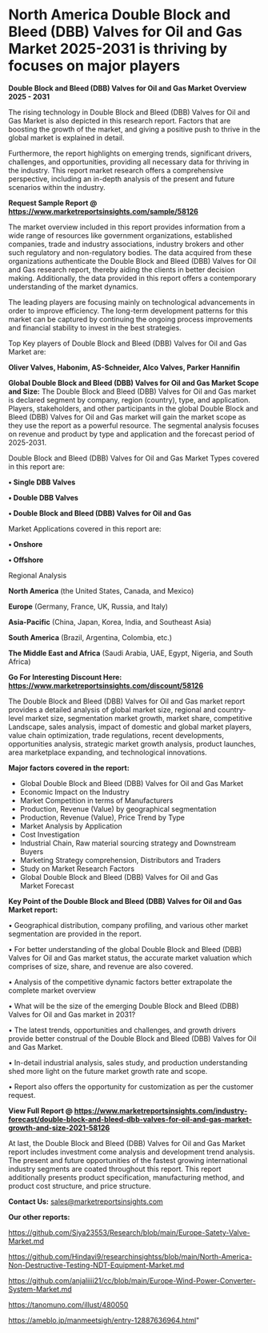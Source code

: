 # North America Double Block and Bleed (DBB) Valves for Oil and Gas Market 2025-2031 is thriving by focuses on major players

<Strong> Double Block and Bleed (DBB) Valves for Oil and Gas Market Overview 2025 - 2031</strong>

The rising technology in Double Block and Bleed (DBB) Valves for Oil and Gas Market is also depicted in this research report. Factors that are boosting the growth of the market, and giving a positive push to thrive in the global market is explained in detail.

Furthermore, the report highlights on emerging trends, significant drivers, challenges, and opportunities, providing all necessary data for thriving in the industry. This report market research offers a comprehensive perspective, including an in-depth analysis of the present and future scenarios within the industry.

<strong>Request Sample Report @ <a href=https://www.marketreportsinsights.com/sample/58126>https://www.marketreportsinsights.com/sample/58126</a></strong>

The market overview included in this report provides information from a wide range of resources like government organizations, established companies, trade and industry associations, industry brokers and other such regulatory and non-regulatory bodies. The data acquired from these organizations authenticate the Double Block and Bleed (DBB) Valves for Oil and Gas research report, thereby aiding the clients in better decision making. Additionally, the data provided in this report offers a contemporary understanding of the market dynamics.

The leading players are focusing mainly on technological advancements in order to improve efficiency. The long-term development patterns for this market can be captured by continuing the ongoing process improvements and financial stability to invest in the best strategies.

Top Key players of Double Block and Bleed (DBB) Valves for Oil and Gas Market are:

<strong>Oliver Valves, Habonim, AS-Schneider, Alco Valves, Parker Hannifin</strong>

<strong><b>Global Double Block and Bleed (DBB) Valves for Oil and Gas Market Scope and Size:</b></strong>
The Double Block and Bleed (DBB) Valves for Oil and Gas market is declared segment by company, region (country), type, and application. Players, stakeholders, and other participants in the global Double Block and Bleed (DBB) Valves for Oil and Gas market will gain the market scope as they use the report as a powerful resource. The segmental analysis focuses on revenue and product by type and application and the forecast period of 2025-2031.

Double Block and Bleed (DBB) Valves for Oil and Gas Market Types covered in this report are:

<strong>• Single DBB Valves

• Double DBB Valves

• Double Block and Bleed (DBB) Valves for Oil and Gas</strong>

Market Applications covered in this report are:

<strong>• Onshore

• Offshore</strong> 

Regional Analysis

<strong>North America</strong> (the United States, Canada, and Mexico)

<strong>Europe</strong> (Germany, France, UK, Russia, and Italy)

<strong>Asia-Pacific</strong> (China, Japan, Korea, India, and Southeast Asia)

<strong>South America</strong> (Brazil, Argentina, Colombia, etc.)

<strong>The Middle East and Africa</strong> (Saudi Arabia, UAE, Egypt, Nigeria, and South Africa)

<strong>Go For Interesting Discount Here: <a href=https://www.marketreportsinsights.com/discount/58126>https://www.marketreportsinsights.com/discount/58126</a></strong>

The Double Block and Bleed (DBB) Valves for Oil and Gas market report provides a detailed analysis of global market size, regional and country-level market size, segmentation market growth, market share, competitive Landscape, sales analysis, impact of domestic and global market players, value chain optimization, trade regulations, recent developments, opportunities analysis, strategic market growth analysis, product launches, area marketplace expanding, and technological innovations.

<strong><b>Major factors covered in the report:</b></strong>
<ul>
  <li>Global Double Block and Bleed (DBB) Valves for Oil and Gas Market </li>
  <li>Economic Impact on the Industry</li>
  <li>Market Competition in terms of Manufacturers</li>
  <li>Production, Revenue (Value) by geographical segmentation</li>
  <li>Production, Revenue (Value), Price Trend by Type</li>
  <li>Market Analysis by Application</li>
  <li>Cost Investigation</li>
  <li>Industrial Chain, Raw material sourcing strategy and Downstream Buyers</li>
  <li>Marketing Strategy comprehension, Distributors and Traders</li>
  <li>Study on Market Research Factors</li>
  <li>Global Double Block and Bleed (DBB) Valves for Oil and Gas Market Forecast</li>
</ul>

<strong><b>Key Point of the Double Block and Bleed (DBB) Valves for Oil and Gas Market report:</b></strong>

• Geographical distribution, company profiling, and various other market segmentation are provided in the report.

• For better understanding of the global Double Block and Bleed (DBB) Valves for Oil and Gas market status, the accurate market valuation which comprises of size, share, and revenue are also covered.

• Analysis of the competitive dynamic factors better extrapolate the complete market overview

• What will be the size of the emerging Double Block and Bleed (DBB) Valves for Oil and Gas market in 2031?

• The latest trends, opportunities and challenges, and growth drivers provide better construal of the Double Block and Bleed (DBB) Valves for Oil and Gas Market.

• In-detail industrial analysis, sales study, and production understanding shed more light on the future market growth rate and scope.

• Report also offers the opportunity for customization as per the customer request.

<strong><b>View Full Report @ <a href=https://www.marketreportsinsights.com/industry-forecast/double-block-and-bleed-dbb-valves-for-oil-and-gas-market-growth-and-size-2021-58126>https://www.marketreportsinsights.com/industry-forecast/double-block-and-bleed-dbb-valves-for-oil-and-gas-market-growth-and-size-2021-58126</a></b></strong>


At last, the Double Block and Bleed (DBB) Valves for Oil and Gas Market report includes investment come analysis and development trend analysis. The present and future opportunities of the fastest growing international industry segments are coated throughout this report. This report additionally presents product specification, manufacturing method, and product cost structure, and price structure.

<strong>Contact Us:</strong>
sales@marketreportsinsights.com

<strong>Our other reports:</strong>

<a href=https://github.com/Siya23553/Research/blob/main/Europe-Satety-Valve-Market.md>https://github.com/Siya23553/Research/blob/main/Europe-Satety-Valve-Market.md</a>

<a href=https://github.com/Hindavi9/researchinsightss/blob/main/North-America-Non-Destructive-Testing-NDT-Equipment-Market.md>https://github.com/Hindavi9/researchinsightss/blob/main/North-America-Non-Destructive-Testing-NDT-Equipment-Market.md</a>

<a href=https://github.com/anjaliiii21/cc/blob/main/Europe-Wind-Power-Converter-System-Market.md>https://github.com/anjaliiii21/cc/blob/main/Europe-Wind-Power-Converter-System-Market.md</a>

<a href=https://tanomuno.com/illust/480050>https://tanomuno.com/illust/480050</a>

<a href=https://ameblo.jp/manmeetsigh/entry-12887636964.html>https://ameblo.jp/manmeetsigh/entry-12887636964.html</a>"
